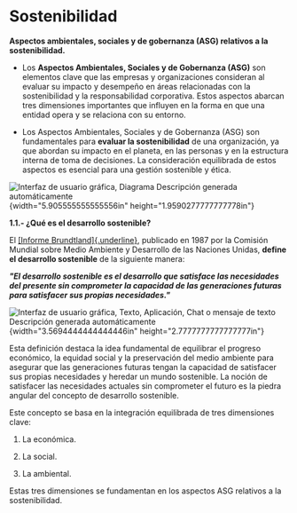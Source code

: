 # Sostenibilidad
**Aspectos ambientales, sociales y de gobernanza (ASG) relativos a la
sostenibilidad.**

-   Los **Aspectos Ambientales, Sociales y de Gobernanza (ASG)** son
    elementos clave que las empresas y organizaciones consideran al
    evaluar su impacto y desempeño en áreas relacionadas con la
    sostenibilidad y la responsabilidad corporativa. Estos aspectos
    abarcan tres dimensiones importantes que influyen en la forma en que
    una entidad opera y se relaciona con su entorno.

-   Los Aspectos Ambientales, Sociales y de Gobernanza (ASG) son
    fundamentales para **evaluar la sostenibilidad** de una
    organización, ya que abordan su impacto en el planeta, en las
    personas y en la estructura interna de toma de decisiones. La
    consideración equilibrada de estos aspectos es esencial para una
    gestión sostenible y ética.

![Interfaz de usuario gráfica, Diagrama Descripción generada
automáticamente](media/image1.png){width="5.905555555555556in"
height="1.9590277777777778in"}

**1.1.- ¿Qué es el desarrollo sostenible?**

El [[Informe
Brundtland]{.underline}](https://caddieformacion.es/aula/pluginfile.php/2878/mod_scorm/content/7/11_qu_es_el_desarrollo_sostenible.html#tef4e4548-0795-2cda-31d0-780877ef071a),
publicado en 1987 por la Comisión Mundial sobre Medio Ambiente y
Desarrollo de las Naciones Unidas, **define el desarrollo
sostenible** de la siguiente manera:

***\"El desarrollo sostenible es el desarrollo que satisface las
necesidades del presente sin comprometer la capacidad de las
generaciones futuras para satisfacer sus propias necesidades.\"***

![Interfaz de usuario gráfica, Texto, Aplicación, Chat o mensaje de
texto Descripción generada
automáticamente](media/image2.png){width="3.5694444444444446in"
height="2.7777777777777777in"}

Esta definición destaca la idea fundamental de equilibrar el progreso
económico, la equidad social y la preservación del medio ambiente para
asegurar que las generaciones futuras tengan la capacidad de satisfacer
sus propias necesidades y heredar un mundo sostenible. La noción de
satisfacer las necesidades actuales sin comprometer el futuro es la
piedra angular del concepto de desarrollo sostenible.

Este concepto se basa en la integración equilibrada de tres dimensiones
clave:

1.  La económica.

2.  La social.

3.  La ambiental.

Estas tres dimensiones se fundamentan en los aspectos ASG relativos a la
sostenibilidad.

